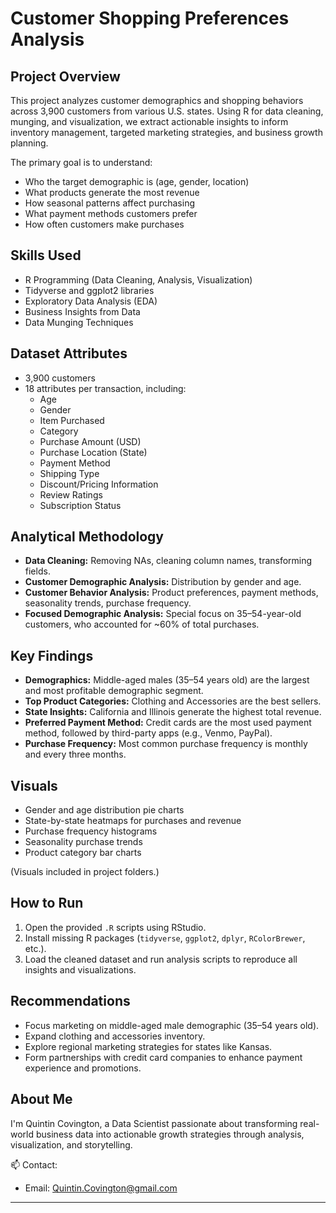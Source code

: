 # Customer Shopping Preferences Analysis

## Project Overview
This project analyzes customer demographics and shopping behaviors across 3,900 customers from various U.S. states. Using R for data cleaning, munging, and visualization, we extract actionable insights to inform inventory management, targeted marketing strategies, and business growth planning.

The primary goal is to understand:
- Who the target demographic is (age, gender, location)
- What products generate the most revenue
- How seasonal patterns affect purchasing
- What payment methods customers prefer
- How often customers make purchases

## Skills Used
- R Programming (Data Cleaning, Analysis, Visualization)
- Tidyverse and ggplot2 libraries
- Exploratory Data Analysis (EDA)
- Business Insights from Data
- Data Munging Techniques

## Dataset Attributes
- 3,900 customers
- 18 attributes per transaction, including:
  - Age
  - Gender
  - Item Purchased
  - Category
  - Purchase Amount (USD)
  - Purchase Location (State)
  - Payment Method
  - Shipping Type
  - Discount/Pricing Information
  - Review Ratings
  - Subscription Status

## Analytical Methodology
- **Data Cleaning:** Removing NAs, cleaning column names, transforming fields.
- **Customer Demographic Analysis:** Distribution by gender and age.
- **Customer Behavior Analysis:** Product preferences, payment methods, seasonality trends, purchase frequency.
- **Focused Demographic Analysis:** Special focus on 35–54-year-old customers, who accounted for ~60% of total purchases.

## Key Findings
- **Demographics:** Middle-aged males (35–54 years old) are the largest and most profitable demographic segment.
- **Top Product Categories:** Clothing and Accessories are the best sellers.
- **State Insights:** California and Illinois generate the highest total revenue.
- **Preferred Payment Method:** Credit cards are the most used payment method, followed by third-party apps (e.g., Venmo, PayPal).
- **Purchase Frequency:** Most common purchase frequency is monthly and every three months.

## Visuals
- Gender and age distribution pie charts
- State-by-state heatmaps for purchases and revenue
- Purchase frequency histograms
- Seasonality purchase trends
- Product category bar charts

(Visuals included in project folders.)

## How to Run
1. Open the provided `.R` scripts using RStudio.
2. Install missing R packages (`tidyverse`, `ggplot2`, `dplyr`, `RColorBrewer`, etc.).
3. Load the cleaned dataset and run analysis scripts to reproduce all insights and visualizations.

## Recommendations
- Focus marketing on middle-aged male demographic (35–54 years old).
- Expand clothing and accessories inventory.
- Explore regional marketing strategies for states like Kansas.
- Form partnerships with credit card companies to enhance payment experience and promotions.

## About Me
I'm Quintin Covington, a Data Scientist passionate about transforming real-world business data into actionable growth strategies through analysis, visualization, and storytelling.

📫 Contact:  
- Email: Quintin.Covington@gmail.com

---

